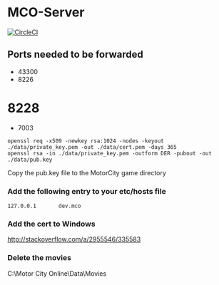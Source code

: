 MCO-Server
============

[![CircleCI](https://circleci.com/gh/drazisil/mco-server.svg?style=svg&circle-token=6937e163b7a7a8aed2cd5d4c50bed9501060457d)](https://circleci.com/gh/drazisil/mco-server)

## Ports needed to be forwarded

* 43300
* 8226
# 8228
* 7003

```
openssl req -x509 -newkey rsa:1024 -nodes -keyout ./data/private_key.pem -out ./data/cert.pem -days 365
openssl rsa -in ./data/private_key.pem -outform DER -pubout -out ./data/pub.key
```

Copy the pub.key file to the MotorCity game directory

### Add the following entry to your etc/hosts file

```
127.0.0.1       dev.mco
```

### Add the cert to Windows

http://stackoverflow.com/a/2955546/335583

### Delete the movies

C:\Motor City Online\Data\Movies